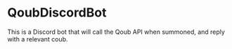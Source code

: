 # QoubDiscordBot
This is a Discord bot that will call the Qoub API when summoned, and reply with a relevant coub.
